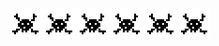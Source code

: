 ![til](https://github.com/about14sheep/about14sheep/blob/master/hack_icon.gif)![til](https://github.com/about14sheep/about14sheep/blob/master/hack_icon.gif)![til](https://github.com/about14sheep/about14sheep/blob/master/hack_icon.gif)![til](https://github.com/about14sheep/about14sheep/blob/master/hack_icon.gif)![til](https://github.com/about14sheep/about14sheep/blob/master/hack_icon.gif)![til](https://github.com/about14sheep/about14sheep/blob/master/hack_icon.gif)
<!--
**about14sheep/about14sheep** is a ✨ _special_ ✨ repository because its `README.md` (this file) appears on your GitHub profile.

Here are some ideas to get you started:
- 🔭 I’m currently working on ...
- 🌱 I’m currently learning ...
- 👯 I’m looking to collaborate on ...
- 🤔 I’m looking for help with ...
- 💬 Ask me about ...
- 📫 How to reach me: ...
- 😄 Pronouns: ...
- ⚡ Fun fact: ...
-->
